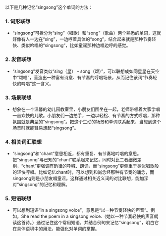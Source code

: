 以下是几种记忆“singsong”这个单词的方法：

### 1. 词形联想
 - “singsong”可拆分为“sing”（唱歌）和“song”（歌曲）两个熟悉的单词，这就好像有人一边在“sing”，一边哼着具体的“song”，结合起来就是那种节奏轻快、类似吟唱的“singsong”，比如童谣那种边唱边哼的感觉。

### 2. 发音联想
 - “singsong”发音类似“sing（星） - song（颂）”，可以联想成如同星星在天空中“颂唱”，营造出一种富有诗意、有节奏的哼唱场景，从而记住该词“节奏轻快的吟唱”这一含义。

### 3. 场景联想
 - 想象在一个温馨的幼儿园教室里，小朋友们围坐在一起，老师带领着大家学唱一首欢快的儿歌。小朋友们一边拍手，一边以轻松、有节奏的方式哼唱，那种氛围就是典型的“singsong”。把这个生动的场景和单词联系起来，当想到这个场景时就能轻易想起“singsong”。

### 4. 相关词汇联想
 - “singsong”和“chant”意思相近，都有重复、有节奏地吟唱的意思。把“singsong”与已知的“chant”联系起来记忆，同时对比二者细微差别，“chant”更强调有韵律的呼喊、朗诵，而“singsong”更侧重于类似唱歌般的轻快哼唱。比如记忆chant时，可以想到和尚念经那种有节奏的诵念，而singsong则是小朋友唱童谣。这样通过相关近义词的对比联想，能加深对“singsong”的记忆和理解。

### 5. 短语联想
 - 可以想到短语“in a singsong voice”，意思是“以一种节奏轻快的声音”。例如，She read the poem in a singsong voice.（她以一种节奏轻快的声音朗读这首诗。）通过记住这个常用短语，并结合例句来记忆“singsong”，明白它在具体语境中的用法，能强化对单词的掌握。 